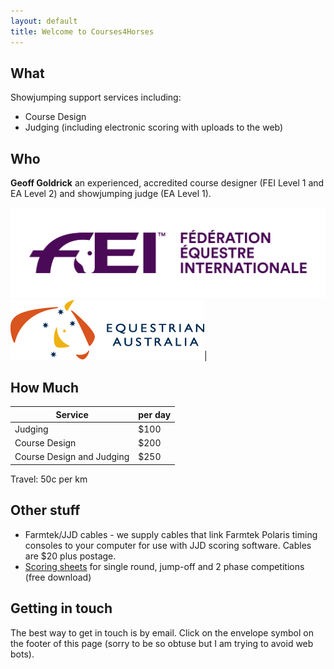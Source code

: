 ```yaml
---
layout: default
title: Welcome to Courses4Horses
---
```

## What

Showjumping support services including:

* Course Design
* Judging (including electronic scoring with uploads to the web)

## Who 

**Geoff Goldrick** an experienced, accredited course designer (FEI Level 1 and EA Level 2) and showjumping judge (EA Level 1).


![FEI Logo](assets/images/FEI_Logo.png) ![EA Logo](assets/images/EA_logo.png)|


## How Much

| **Service** | **per day** |
|-----|-----|
| Judging | $100 |
| Course Design | $200 |
| Course Design and Judging | $250 |

Travel: 50c per km

## Other stuff

* Farmtek/JJD cables - we supply cables that link Farmtek Polaris timing consoles to your computer for use with JJD scoring software. Cables are $20 plus postage.
* [Scoring sheets](assets/downloads/C4H_judging_sheets.pdf) for single round, jump-off and 2 phase competitions (free download)

## Getting in touch
The best way to get in touch is by email. Click on the envelope symbol on the footer of this page (sorry to be so obtuse but I am trying to avoid web bots).
